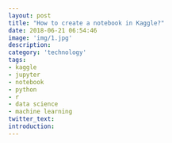 ```yaml
---
layout: post
title: "How to create a notebook in Kaggle?"
date: 2018-06-21 06:54:46
image: 'img/1.jpg'
description:
category: 'technology'
tags: 
- kaggle
- jupyter
- notebook
- python
- r
- data science
- machine learning
twitter_text:
introduction:
---
```

